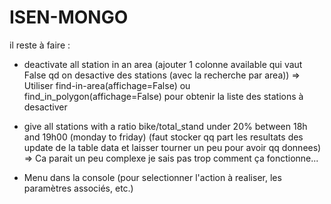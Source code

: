 # ISEN-MONGO

il reste à faire :
- deactivate all station in an area (ajouter 1 colonne available qui vaut False qd on desactive des stations (avec la recherche par area))
=> Utiliser find-in-area(affichage=False) ou find_in_polygon(affichage=False) pour obtenir la liste des stations à desactiver


- give all stations with a ratio bike/total_stand under 20% between 18h and 19h00 (monday to friday) (faut stocker qq part les resultats des update de la table data et laisser tourner un peu pour avoir qq donnees)
=> Ca parait un peu complexe je sais pas trop comment ça fonctionne...


- Menu dans la console (pour selectionner l'action à realiser, les paramètres associés, etc.)
